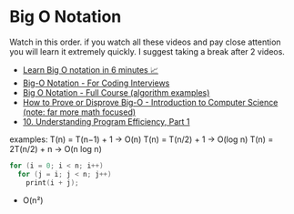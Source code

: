 # Big O Notation
Watch in this order.
if you watch all these videos and pay close attention you will learn it extremely quickly. I suggest taking a break after 2 videos.

* [Learn Big O notation in 6 minutes 📈](https://www.youtube.com/watch?v=XMUe3zFhM5c)
* [Big-O Notation - For Coding Interviews](https://www.youtube.com/watch?v=BgLTDT03QtU)
* [Big O Notation - Full Course (algorithm examples)](https://youtu.be/Mo4vesaut8g)
* [How to Prove or Disprove Big-O - Introduction to Computer Science (note: far more math focused)](https://youtu.be/7NC-iyZ7vpQ)
* [10. Understanding Program Efficiency, Part 1](https://youtu.be/o9nW0uBqvEo)

examples:
T(n) = T(n−1) + 1 → O(n)
T(n) = T(n/2) + 1 → O(log n)
T(n) = 2T(n/2) + n → O(n log n)

```c
for (i = 0; i < n; i++)
  for (j = i; j < n; j++)
    print(i + j);
```

* O(n²)


